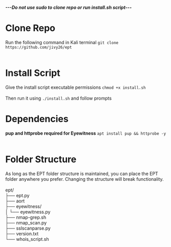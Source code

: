 _**---Do not use sudo to clone repo or run install.sh script---**_

# Clone Repo
Run the following command in Kali terminal `git clone https://github.com/jivy26/ept`
<br /><br />

# Install Script
Give the install script executable permissions `chmod +x install.sh`
<br /><br />
Then run it using `./install.sh` and follow prompts

# Dependencies

**pup and httprobe required for Eyewitness** `apt install pup && httprobe -y`
<br /><br />

# Folder Structure
As long as the EPT folder structure is maintained, you can place the EPT folder anywhere you prefer. Changing the structure will break functionality.
<br /><br />
ept/<br />
├── ept.py<br />
├── aort<br />
├── eyewitness/<br />
│   └── eyewitness.py<br />
├── nmap-grep.sh<br />
├── nmap_scan.py<br />
├── sslscanparse.py<br />
├── version.txt<br />
└── whois_script.sh<br />
